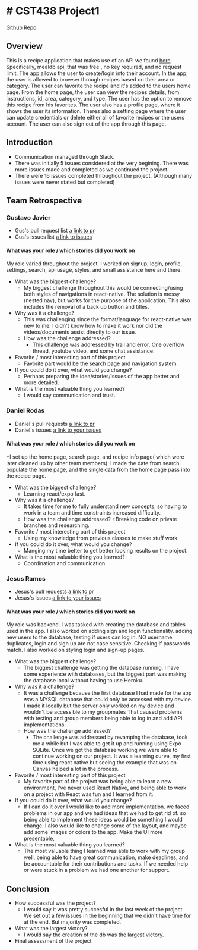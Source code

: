 # # CST438 Project1
[Github Repo](https://github.com/JesusRms1/CST438Project1)

## Overview
This is a recipe application that makes use of an API we found [here](https://github.com/public-apis/public-apis?tab=readme-ov-file). Specifically, mealdb api, that was free , no key required, and no request limit. The app allows the user to create/login into their account. In the app, the user is allowed to browser through recipes based on their area or category. The user can favorite the recipe and it's added to the users home page. From the home page, the user can view the recipes details, from instructions, id, area, category, and type. The user has the option to remove this recipe from his favorites. The user also has a profile page, where it shows the user its information. Theres also a setting page where the user can update credentials or delete either all of favorite recipes or the users account. The user can also sign out of the app through this page.

## Introduction

* Communication managed through Slack.
* There was initially 5 issues considered at the very begining. There was more issues made and completed as we continued the project.
* There were 16 issues completed throughout the project. (Although many issues were never stated but completed)

## Team Retrospective

### Gustavo Javier

- Gus's pull request list [a link to pr](https://github.com/JesusRms1/CST438Project1/pulls?q=is%3Apr+is%3Aclosed+author%3Agusjavi)
- Gus's issues list [a link to issues](https://github.com/JesusRms1/CST438Project1/issues?q=is%3Aissue%20state%3Aclosed%20assignee%3Agusjavi)

#### What was your role / which stories did you work on
  My role varied throughout the project. I worked on signup, login, profile, settings, search, api usage, styles, and small assistance here and there.

+ What was the biggest challenge?
  + My biggest challenge throughout this would be connecting/using both styles of navigations in react-native. The solution is messy (nested nav), but works for the purpose of the application. This also includes the removal of a back up button and titles.
+ Why was it a challenge?
  + This was challenging since the format/language for react-native was new to me. I didn't know how to make it work nor did the videos/documents assist directly to our issue.
  + How was the challenge addressed?
    + This challenge was addressed by trail and error. One overflow thread, youtube video, and some chat assistance.
+ Favorite / most interesting part of this project
  + Favorite part would be the search page and navigation system. 
+ If you could do it over, what would you change?
  + Perhaps preparing the idea/stories/issues of the app better and more detailed. 
+ What is the most valuable thing you learned?
  + I would say communication and trust.  

### Daniel Rodas

- Daniel's pull requests [a link to pr](https://github.com/JesusRms1/CST438Project1/pulls?q=is%3Apr+is%3Aclosed+author%3ATunedTuna)
- Daniel's issues [a link to your issues](https://github.com/JesusRms1/CST438Project1/issues?q=is%3Aissue%20state%3Aclosed%20assignee%3ATunedTuna)

#### What was your role / which stories did you work on
  +I set up the home page, search page, and recipe info page( which were later cleaned up by other team members). I made the date from search populate the home page, and the single data from the home page pass into the recipe page. 
+ What was the biggest challenge?
    + Learning  react/expo fast.
+ Why was it a challenge?
  + It takes time for me to fully understand new concepts, so having to work in a team and time constraints increased difficulty.
  + How was the challenge addressed?
      +Breaking code on private branches and researching.
+ Favorite / most interesting part of this project
  + Using my knowledge from previous classes to make stuff work.
+ If you could do it over, what would you change?
    + Manging my time better to get better looking results on the project.
+ What is the most valuable thing you learned?
    + Coordination and communication.

### Jesus Ramos

- Jesus's pull requests [a link to pr](https://github.com/JesusRms1/CST438Project1/pulls?q=is%3Apr+is%3Aclosed+author%3AJesusRms1)
- Jesus's issues [a link to your issues](https://github.com/JesusRms1/CST438Project1/issues?q=is%3Aissue%20state%3Aclosed%20assignee%3AJesusRms1)

#### What was your role / which stories did you work on
My role was backend. I was tasked with creating the database and tables used in the app. I also worked on adding sign and login functionality. adding new users to the database, testing if users can log in. NO username duplicates, login and sign up are not case sensitive. Checking if passwords match. I also worked on styling login and sign-up pages.

+ What was the biggest challenge?
  + The biggest challenge was getting the database running. I have some experience with databases, but the biggest part was making the database local without having to use Heroku.
+ Why was it a challenge?
  + It was a challenge because the first database I had made for the app was a MYSQL database that could only be accessed with my device. I made it locally but the server only worked on my device and wouldn't be accessible to my groupmates  That caused problems with testing and group members being able to log in and add API implementations.
  + How was the challenge addressed?
    + The challenge was addressed by revamping the database, took me a while but I was able to get it up and running using Expo SQLite. Once we got the database working we were able to continue working on our project. It was a learning curve, my first time using react native but seeing the example that was on Canvas helped a lot in the process. 
+ Favorite / most interesting part of this project
  + My favorite part of the project was being able to learn a new environment, I've never used React Native, and being able to work on a project with React was fun and I learned from it. 
+ If you could do it over, what would you change?
  + If I can do it over I would like to add more implementation. we faced problems in our app and we had ideas that we had to get rid of. so being able to implement these ideas would be something I would change. I also would like to change some of the layout, and maybe add some images or colors to the app. Make the UI more presentable, 
+ What is the most valuable thing you learned?
  + The most valuable thing I learned was able to work with my group well, being able to have great communication, make deadlines, and be accountable for their contributions and tasks. If we needed help or were stuck in a problem we had one another for support. 


## Conclusion

- How successful was the project?
  - I would say it was pretty succesful in the last week of the project. We set out a few issues in the beginning that we didn't have time for at the end. But majority was completed.
- What was the largest victory?
  - I would say the creation of the db was the largest victory.  
- Final assessment of the project
